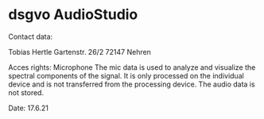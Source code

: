 # dsgvo AudioStudio

Contact data:

Tobias Hertle
Gartenstr. 26/2
72147 Nehren
    
Acces rights: Microphone
The mic data is used to analyze and visualize the spectral components of the signal. It is only processed on the individual device and is not transferred from the processing device.
The audio data is not stored.
  
Date: 17.6.21



